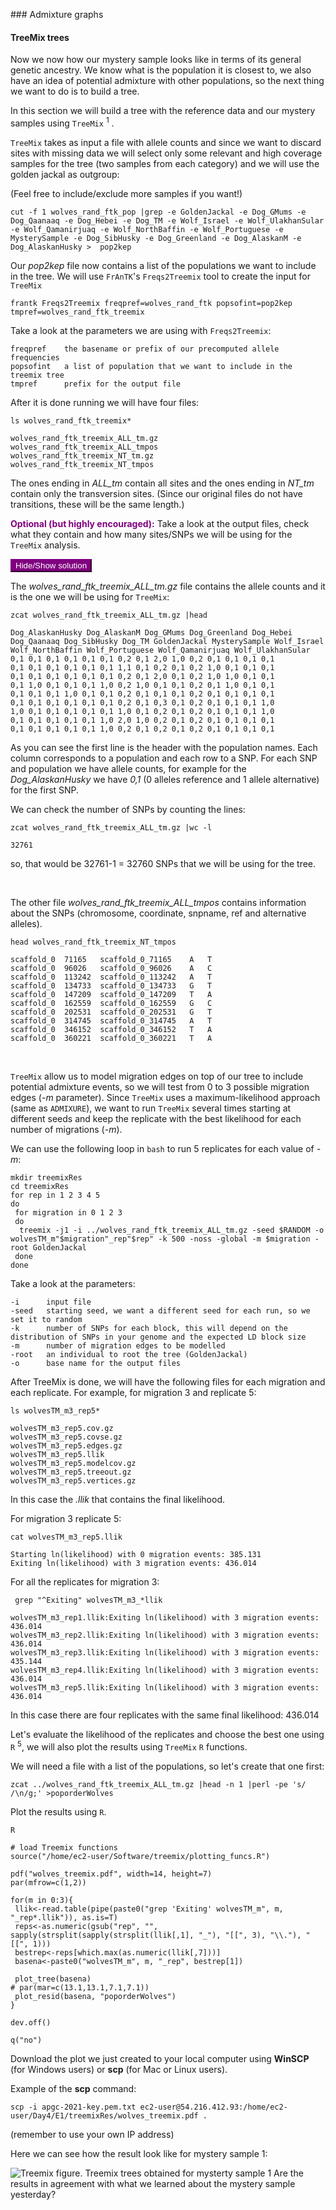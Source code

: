 ### Admixture graphs

#### TreeMix trees

Now we now how our mystery sample looks like in terms of its general genetic ancestry. We know what is the population it is closest to, we also have an idea of potential admixture with other populations, so the next thing we want to do is to build a tree. 

In this section we will build a tree with the reference data and our mystery samples using ```TreeMix``` <sup>1</sup> . 

```TreeMix``` takes as input a file with allele counts and since we want to discard sites with missing data we will select only some relevant and high coverage samples for the tree (two samples from each category) and we will use the golden jackal as outgroup:

(Feel free to include/exclude more samples if you want!)
```{bash, eval=FALSE}
cut -f 1 wolves_rand_ftk_pop |grep -e GoldenJackal -e Dog_GMums -e Dog_Qaanaaq -e Dog_Hebei -e Dog_TM -e Wolf_Israel -e Wolf_UlakhanSular -e Wolf_Qamanirjuaq -e Wolf_NorthBaffin -e Wolf_Portuguese -e MysterySample -e Dog_SibHusky -e Dog_Greenland -e Dog_AlaskanM -e Dog_AlaskanHusky >  pop2kep
```

Our *pop2kep* file now contains a list of the populations we want to include in the tree. We will use ```FrAnTK```'s ```Freqs2Treemix``` tool to create the input for ```TreeMix```

```{bash, eval=FALSE}
frantk Freqs2Treemix freqpref=wolves_rand_ftk popsofint=pop2kep tmpref=wolves_rand_ftk_treemix
```

Take a look at the parameters we are using with ```Freqs2Treemix```:

```
freqpref    the basename or prefix of our precomputed allele frequencies
popsofint   a list of population that we want to include in the treemix tree
tmpref      prefix for the output file
```

After it is done running we will have four files:
```{bash, eval=FALSE}
ls wolves_rand_ftk_treemix*
```
```
wolves_rand_ftk_treemix_ALL_tm.gz
wolves_rand_ftk_treemix_ALL_tmpos
wolves_rand_ftk_treemix_NT_tm.gz
wolves_rand_ftk_treemix_NT_tmpos
```
The ones ending in *ALL_tm* contain all sites and the ones ending in *NT_tm* contain only the transversion sites. (Since our original files do not have transitions, these will be the same length.)

<span style="color: purple;"> **Optional (but highly encouraged):** </span> Take a look at the output files, check what they contain and how many sites/SNPs we will be using for the ```TreeMix``` analysis.

<button class="btn btn-primary" button style="background-color:purple; border-color:purple; color:white" data-toggle="collapse" data-target="#BlockName6"> Hide/Show solution </button>  
<div id="BlockName6" class="collapse">  

The *wolves_rand_ftk_treemix_ALL_tm.gz* file contains the allele counts and it is the one we will be using for ```TreeMix```:
```{bash, eval=FALSE}
zcat wolves_rand_ftk_treemix_ALL_tm.gz |head
```
```
Dog_AlaskanHusky Dog_AlaskanM Dog_GMums Dog_Greenland Dog_Hebei Dog_Qaanaaq Dog_SibHusky Dog_TM GoldenJackal MysterySample Wolf_Israel Wolf_NorthBaffin Wolf_Portuguese Wolf_Qamanirjuaq Wolf_UlakhanSular
0,1 0,1 0,1 0,1 0,1 0,1 0,2 0,1 2,0 1,0 0,2 0,1 0,1 0,1 0,1
0,1 0,1 0,1 0,1 0,1 0,1 1,1 0,1 0,2 0,1 0,2 1,0 0,1 0,1 0,1
0,1 0,1 0,1 0,1 0,1 0,1 0,2 0,1 2,0 0,1 0,2 1,0 1,0 0,1 0,1
0,1 1,0 0,1 0,1 0,1 1,0 0,2 1,0 0,1 0,1 0,2 0,1 1,0 0,1 0,1
0,1 0,1 0,1 1,0 0,1 0,1 0,2 0,1 0,1 0,1 0,2 0,1 0,1 0,1 0,1
0,1 0,1 0,1 0,1 0,1 0,1 0,2 0,1 0,3 0,1 0,2 0,1 0,1 0,1 1,0
1,0 0,1 0,1 0,1 0,1 0,1 1,0 0,1 0,2 0,1 0,2 0,1 0,1 0,1 1,0
0,1 0,1 0,1 0,1 0,1 1,0 2,0 1,0 0,2 0,1 0,2 0,1 0,1 0,1 0,1
0,1 0,1 0,1 0,1 0,1 1,0 0,2 0,1 0,2 0,1 0,2 0,1 0,1 0,1 0,1
```
As you can see the first line is the header with the population names. Each column corresponds to a population and each row to a SNP. For each SNP and population we have allele counts, for example for the *Dog_AlaskanHusky* we have *0,1* (0 alleles reference and 1 allele alternative) for the first SNP. 

We can check the number of SNPs by counting the lines:
```{bash, eval=FALSE}
zcat wolves_rand_ftk_treemix_ALL_tm.gz |wc -l
```
```
32761
```
so, that would be 32761-1 = 32760 SNPs that we will be using for the tree. 
<p>&nbsp;</p>

The other file *wolves_rand_ftk_treemix_ALL_tmpos* contains information about the SNPs (chromosome, coordinate, snpname, ref and alternative alleles). 

```{bash, eval=FALSE}
head wolves_rand_ftk_treemix_NT_tmpos
```
```
scaffold_0	71165	scaffold_0_71165	A	T
scaffold_0	96026	scaffold_0_96026	A	C
scaffold_0	113242	scaffold_0_113242	A	T
scaffold_0	134733	scaffold_0_134733	G	T
scaffold_0	147209	scaffold_0_147209	T	A
scaffold_0	162559	scaffold_0_162559	G	C
scaffold_0	202531	scaffold_0_202531	G	T
scaffold_0	314745	scaffold_0_314745	A	T
scaffold_0	346152	scaffold_0_346152	T	A
scaffold_0	360221	scaffold_0_360221	T	A
```

</div>

<p>&nbsp;</p>

```TreeMix``` allow us to model migration edges on top of our tree to include potential admixture events, so we will test from 0 to 3 possible migration edges (*-m* parameter). Since ```TreeMix``` uses a maximum-likelihood approach (same as ```ADMIXURE```), we want to run ```TreeMix``` several times starting at different seeds and keep the replicate with the best likelihood for each number of migrations (*-m*). 

We can use the following loop in ```bash``` to run 5 replicates for each value of *-m*:

```{bash, eval=FALSE}
mkdir treemixRes
cd treemixRes
for rep in 1 2 3 4 5
do
 for migration in 0 1 2 3
 do
  treemix -j1 -i ../wolves_rand_ftk_treemix_ALL_tm.gz -seed $RANDOM -o wolvesTM_m"$migration"_rep"$rep" -k 500 -noss -global -m $migration -root GoldenJackal
 done 
done
```

Take a look at the parameters:

```
-i      input file
-seed   starting seed, we want a different seed for each run, so we set it to random
-k      number of SNPs for each block, this will depend on the distribution of SNPs in your genome and the expected LD block size 
-m      number of migration edges to be modelled
-root   an individual to root the tree (GoldenJackal)
-o      base name for the output files
```

After TreeMix is done, we will have the following files for each migration and each replicate. For example, for migration 3 and replicate 5:

```{bash, eval=FALSE}
ls wolvesTM_m3_rep5*
```
```
wolvesTM_m3_rep5.cov.gz
wolvesTM_m3_rep5.covse.gz
wolvesTM_m3_rep5.edges.gz
wolvesTM_m3_rep5.llik
wolvesTM_m3_rep5.modelcov.gz
wolvesTM_m3_rep5.treeout.gz
wolvesTM_m3_rep5.vertices.gz
```

In this case the *.llik* that contains the final likelihood. 

For migration 3 replicate 5:
```{bash, eval=FALSE}
cat wolvesTM_m3_rep5.llik
```
```
Starting ln(likelihood) with 0 migration events: 385.131 
Exiting ln(likelihood) with 3 migration events: 436.014 
```

For all the replicates for migration 3:

```{bash, eval=FALSE}
 grep "^Exiting" wolvesTM_m3_*llik
 ```
 ```
wolvesTM_m3_rep1.llik:Exiting ln(likelihood) with 3 migration events: 436.014 
wolvesTM_m3_rep2.llik:Exiting ln(likelihood) with 3 migration events: 436.014 
wolvesTM_m3_rep3.llik:Exiting ln(likelihood) with 3 migration events: 435.144 
wolvesTM_m3_rep4.llik:Exiting ln(likelihood) with 3 migration events: 436.014 
wolvesTM_m3_rep5.llik:Exiting ln(likelihood) with 3 migration events: 436.014 
```

In this case there are four replicates with the same final likelihood: 436.014

Let's evaluate the likelihood of the replicates and choose the best one using ```R``` <sup>5</sup>, we will also plot the results using ```TreeMix``` ```R``` functions. 

We will need a file with a list of the populations, so let's create that one first:

```{bash, eval=FALSE}
zcat ../wolves_rand_ftk_treemix_ALL_tm.gz |head -n 1 |perl -pe 's/ /\n/g;' >poporderWolves
```

Plot the results using ```R```. 

```{r, eval=FALSE}
R

# load Treemix functions
source("/home/ec2-user/Software/treemix/plotting_funcs.R")

pdf("wolves_treemix.pdf", width=14, height=7)
par(mfrow=c(1,2))

for(m in 0:3){
 llik<-read.table(pipe(paste0("grep 'Exiting' wolvesTM_m", m, "_rep*.llik")), as.is=T)
 reps<-as.numeric(gsub("rep", "", sapply(strsplit(sapply(strsplit(llik[,1], "_"), "[[", 3), "\\."), "[[", 1)))
 bestrep<-reps[which.max(as.numeric(llik[,7]))]
 basena<-paste0("wolvesTM_m", m, "_rep", bestrep[1])
 
 plot_tree(basena)
# par(mar=c(13.1,13.1,7.1,7.1))
 plot_resid(basena, "poporderWolves")
}

dev.off()

q("no")
```

Download the plot we just created to your local computer using **WinSCP** (for Windows users) or **scp** (for Mac or Linux users). 

Example of the **scp** command:

```{bash, eval = FALSE}
scp -i apgc-2021-key.pem.txt ec2-user@54.216.412.93:/home/ec2-user/Day4/E1/treemixRes/wolves_treemix.pdf .
```
(remember to use your own IP address)

Here we can see how the result look like for mystery sample 1:

![Treemix figure. Treemix trees obtained for mysterty sample 1](/Users/Jazmin/Dropbox/Desktop/Teaching/TransmittingScience/IntroPalaeogenomics2022/E1_2/wolves_treemix_ed.png)
Are the results in agreement with what we learned about the mystery sample yesterday? 

<p>&nbsp;</p>


